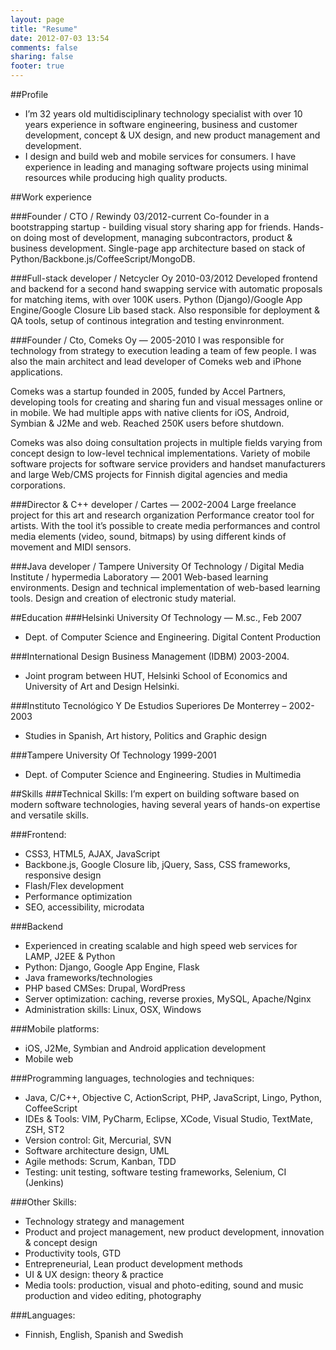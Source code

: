 ```yaml
---
layout: page
title: "Resume"
date: 2012-07-03 13:54
comments: false
sharing: false
footer: true
---
```


##Profile
- I’m 32 years old multidisciplinary technology specialist with over 10 years experience in software engineering, business and customer development, concept & UX design, and new product management and development.
- I design and build web and mobile services for consumers. I have experience in leading and managing software projects using minimal resources while producing high quality products.

##Work experience

###Founder / CTO / Rewindy 03/2012-current
Co-founder in a bootstrapping startup - building visual story sharing app for friends. Hands-on doing most of development, managing subcontractors, product & business development. Single-page app architecture based on stack of Python/Backbone.js/CoffeeScript/MongoDB.

###Full-stack developer / Netcycler Oy 2010-03/2012
Developed frontend and backend for a second hand swapping service with automatic proposals for matching items, with over 100K users.
Python (Django)/Google App Engine/Google Closure Lib based stack.
Also responsible for deployment & QA tools, setup of continous integration and testing envinronment.

###Founder / Cto, Comeks Oy — 2005-2010
I was responsible for technology from strategy to execution leading a team of few people. I was also the main architect and lead developer of Comeks web and iPhone applications.

Comeks was a startup founded in 2005, funded by Accel Partners, developing tools for creating and sharing fun and visual messages online or in mobile. We had multiple apps with native clients for iOS, Android, Symbian & J2Me and web.  Reached 250K users before shutdown. 

Comeks was also doing consultation projects in multiple fields varying from concept design to low-level technical implementations. Variety of mobile software projects for software service providers and handset manufacturers and large Web/CMS projects for Finnish digital agencies and media corporations.

###Director & C++ developer / Cartes — 2002-2004
Large freelance project for this art and research organization
Performance creator tool for artists. With the tool it’s possible to create
media performances and control media elements (video, sound, bitmaps)
by using different kinds of movement and MIDI sensors.

###Java developer / Tampere University Of Technology / Digital Media Institute / hypermedia Laboratory — 2001
Web-based learning environments. Design and technical implementation of web-based learning tools. Design and creation of electronic study material.

##Education
###Helsinki University Of Technology — M.sc., Feb 2007
- Dept. of Computer Science and Engineering. Digital Content Production

###International Design Business Management (IDBM) 2003-2004.
- Joint program between HUT, Helsinki School of Economics and University of
Art and Design Helsinki.

###Instituto Tecnológico Y De Estudios Superiores De Monterrey – 2002-2003
- Studies in Spanish, Art history, Politics and Graphic design

###Tampere University Of Technology 1999-2001
- Dept. of Computer Science and Engineering. Studies in Multimedia

##Skills
###Technical Skills:
I’m expert on building software based on modern software technologies,
having several years of hands-on expertise and versatile skills.

###Frontend:
- CSS3, HTML5, AJAX, JavaScript
- Backbone.js, Google Closure lib, jQuery, Sass, CSS frameworks, responsive design
- Flash/Flex development
- Performance optimization
- SEO, accessibility, microdata

###Backend
- Experienced in creating scalable and high speed web services for LAMP,
J2EE & Python
- Python: Django, Google App Engine, Flask
- Java frameworks/technologies
- PHP based CMSes: Drupal, WordPress
- Server optimization: caching, reverse proxies, MySQL, Apache/Nginx
- Administration skills: Linux, OSX, Windows

###Mobile platforms:
- iOS, J2Me, Symbian and Android application development
- Mobile web

###Programming languages, technologies and techniques:
- Java, C/C++, Objective C, ActionScript, PHP, JavaScript, Lingo, Python, CoffeeScript
- IDEs & Tools: VIM, PyCharm, Eclipse, XCode, Visual Studio, TextMate, ZSH, ST2
- Version control: Git, Mercurial, SVN
- Software architecture design, UML
- Agile methods: Scrum, Kanban, TDD
- Testing: unit testing, software testing frameworks, Selenium, CI (Jenkins)

###Other Skills:
- Technology strategy and management
- Product and project management, new product development, innovation & concept design
- Productivity tools, GTD
- Entrepreneurial, Lean product development methods
- UI & UX design: theory & practice
- Media tools: production, visual and photo-editing, sound and music production and video editing, photography

###Languages:
- Finnish, English, Spanish and Swedish